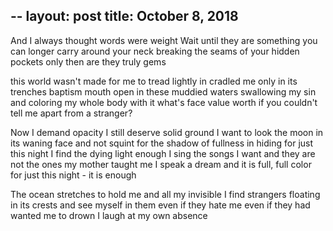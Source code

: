 --
layout:	post
title:	October 8, 2018
--
And I always thought words were weight
Wait
until they are something you can longer carry around your neck
breaking the seams of your hidden pockets
only then are they truly gems

this world wasn't made for me to tread lightly in
cradled me only in its trenches
baptism mouth open in these muddied waters swallowing my sin and coloring my whole body with it
what's face value worth if you couldn't tell me apart from a stranger?

Now I demand opacity 
I still deserve solid ground 
I want to look the moon in its waning face
and not squint for the shadow of fullness in hiding
for just this night I find the dying light enough
I sing the songs I want and they are not the ones my mother taught me
I speak a dream and it is full, full color
for just this night - it is enough

The ocean stretches to hold me and all my invisible
I find strangers floating in its crests and see myself in them
even if they hate me
even if they had wanted me to drown
I laugh at my own absence 

